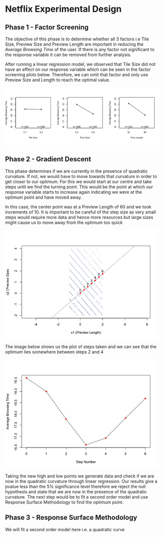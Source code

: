 # Netflix Experimental Design

## Phase 1 - Factor Screening

The objective of this phase is to determine whether all 3 factors i.e Tile Size, Preview Size and Preview Length are important in reducing the *Average Browsing Time* of the user. If there is any factor not significant to the response variable it can be removed from further analysis. 

After running a linear regression model, we observed that Tile Size did not have an effect on our response variable which can be seen in the factor screening plots below. Therefore, we can omit that factor and only use Preview Size and Length to reach the optimal value.

<img src="Plots/FactorScreeningPlots.png">


## Phase 2 - Gradient Descent

This phase determines if we are currently in the presence of quadratic curvature. If not, we would have to move towards that curvature in order to get closer to our optimum. For this we would start at our centre and take steps until we find the turning point. This would be the point at which our response variable starts to increase again indicating we were at the optimum point and have moved away.

In this case, the center point was at a Preview Length of 60 and we took increments of 10. It is important to be careful of the step size as very small steps would require more data and hence more resources but large sizes might cause us to move away from the optimum too quick

<img src="Plots/Steps - Gradient Descent.png" width = 500> 

The image below shows us the plot of steps taken and we can see that the optimum lies somewhere between steps 2 and 4

<img src="Plots/Steps Plot.png" width = 500> 

Taking the new high and low points we generate data and check if we are now in the quadratic curvature through linear regression. Our results give a pvalue less than the 5% significance level therefore we reject the null hypothesis and state that we are now in the presence of the quadratic curvature. The next step would be to fit a second order model and use Response Surface Methodology to find the optimum point.

## Phase 3 - Response Surface Methodology

We will fit a second order model here i.e. a quadratic curve
